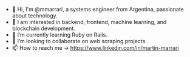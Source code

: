 - 👋 Hi, I'm @mmarrari, a systems engineer from Argentina, passionate about technology.
- 👀 I am interested in backend, frontend, machine learning, and blockchain development.
- 🌱 I’m currently learning Ruby on Rails.
- 💞️ I’m looking to collaborate on web scraping projects.
- 📫 How to reach me -> https://www.linkedin.com/in/martin-marrari

<!---
mmarrari/mmarrari is a ✨ special ✨ repository because its `README.md` (this file) appears on your GitHub profile.
You can click the Preview link to take a look at your changes.
--->
